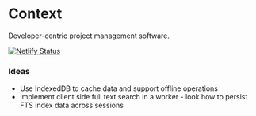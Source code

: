 # Context

Developer-centric project management software.

[![Netlify Status](https://api.netlify.com/api/v1/badges/528ce6c6-1ceb-46b9-bafa-18d6eecb9c68/deploy-status)](https://app.netlify.com/sites/project-context/deploys)

### Ideas

-   Use IndexedDB to cache data and support offline operations
-   Implement client side full text search in a worker - look how to persist FTS index data across sessions
